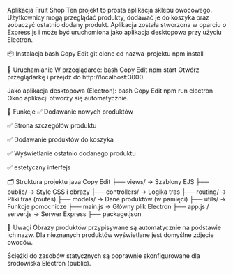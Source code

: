 Aplikacja Fruit Shop
Ten projekt to prosta aplikacja sklepu owocowego. Użytkownicy mogą przeglądać produkty, dodawać je do koszyka oraz zobaczyć ostatnio dodany produkt. Aplikacja została stworzona w oparciu o Express.js i może być uruchomiona jako aplikacja desktopowa przy użyciu Electron.

📦 Instalacja
bash
Copy
Edit
git clone 
cd nazwa-projektu
npm install

🚀 Uruchamianie
W przeglądarce:
bash
Copy
Edit
npm start
Otwórz przeglądarkę i przejdź do http://localhost:3000.

Jako aplikacja desktopowa (Electron):
bash
Copy
Edit
npm run electron
Okno aplikacji otworzy się automatycznie.

🧪 Funkcje
✅ Dodawanie nowych produktów

✅ Strona szczegółów produktu

✅ Dodawanie produktów do koszyka

✅ Wyświetlanie ostatnio dodanego produktu

✅ estetyczny interfejs

🗂️ Struktura projektu
java
Copy
Edit
├── views/               → Szablony EJS
├── public/              → Style CSS i obrazy
├── controllers/         → Logika tras
├── routing/             → Pliki tras (routes)
├── models/              → Dane produktów (w pamięci)
├── utils/               → Funkcje pomocnicze
├── main.js              → Główny plik Electron
├── app.js / server.js   → Serwer Express
├── package.json

🧠 Uwagi
Obrazy produktów przypisywane są automatycznie na podstawie ich nazw. Dla nieznanych produktów wyświetlane jest domyślne zdjęcie owoców.

Ścieżki do zasobów statycznych są poprawnie skonfigurowane dla środowiska Electron (public).
